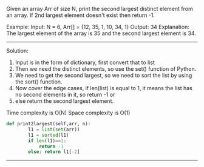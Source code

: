 Given an array Arr of size N, print the second largest distinct element from an array. If 2nd largest element doesn't 
exist then return -1.

Example:
Input: N = 6, Arr[] = {12, 35, 1, 10, 34, 1}
Output: 34
Explanation: The largest element of the array is 35 and the second largest element is 34.
______________________________________________________________

Solution:
1. Input is in the form of dictionary, first convert that to list
2. Then we need the distinct elements, so use the set() function of Python.
3. We need to get the second largest, so we need to sort the list by using the sort() function.
4. Now cover the edge cases, if len(list) is equal to 1, it means the list has no second elements in it, so return -1 or
5. else return the second largest element.

Time complexity is O(N)
Space complexity is O(1)

```python
def print2largest(self,arr, n):
		l1 = list(set(arr))
		l1 = sorted(l1)
		if len(l1)==1:
		    return -1
		else: return l1[-2]
```
_____________________________________________________________________________________________________________________
